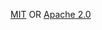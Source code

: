 [MIT](https://github.com/aery-chan/crate-that-loads-configs/blob/master/LICENSE_MIT.md) OR [Apache 2.0](https://github.com/aery-chan/crate-that-loads-configs/blob/master/LICENSE_APACHE_2.0.md)
